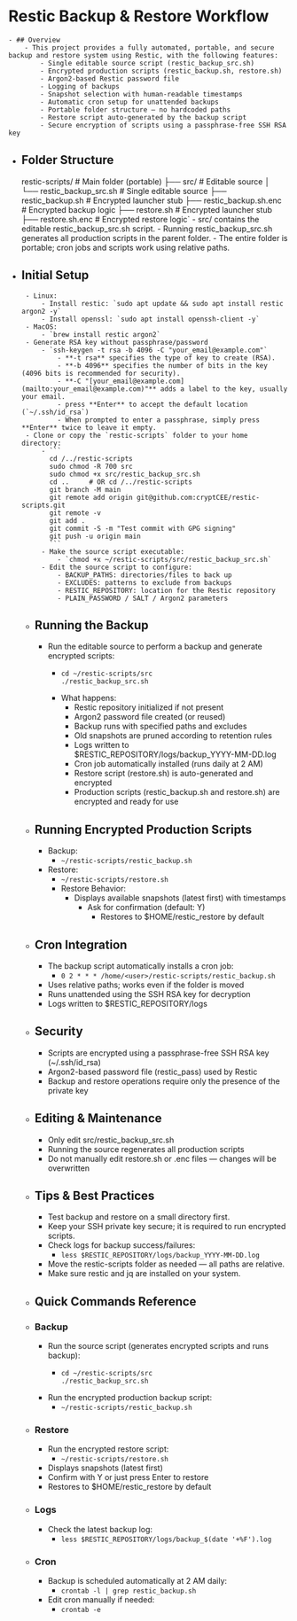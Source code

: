 # Restic Backup & Restore Workflow
	- ## Overview
		- This project provides a fully automated, portable, and secure backup and restore system using Restic, with the following features:
			- Single editable source script (restic_backup_src.sh)
			- Encrypted production scripts (restic_backup.sh, restore.sh)
			- Argon2-based Restic password file
			- Logging of backups
			- Snapshot selection with human-readable timestamps
			- Automatic cron setup for unattended backups
			- Portable folder structure — no hardcoded paths
			- Restore script auto-generated by the backup script
			- Secure encryption of scripts using a passphrase-free SSH RSA key

 - ## Folder Structure

	  restic-scripts/                 # Main folder (portable)
	  ├── src/                        # Editable source
	  │   └── restic_backup_src.sh    # Single editable source
	  ├── restic_backup.sh            # Encrypted launcher stub
	  ├── restic_backup.sh.enc        # Encrypted backup logic
	  ├── restore.sh                  # Encrypted launcher stub
	  ├── restore.sh.enc              # Encrypted restore logic`
		- src/ contains the editable restic_backup_src.sh script.
		- Running restic_backup_src.sh generates all production scripts in the parent folder.
		- The entire folder is portable; cron jobs and scripts work using relative paths.

 - ## Initial Setup
		- Linux:
			- Install restic: `sudo apt update && sudo apt install restic argon2 -y`
			- Install openssl: `sudo apt install openssh-client -y`
		- MacOS:
			- `brew install restic argon2`
		- Generate RSA key without passphrase/password
			- `ssh-keygen -t rsa -b 4096 -C "your_email@example.com"`
				- **-t rsa** specifies the type of key to create (RSA).
				- **-b 4096** specifies the number of bits in the key (4096 bits is recommended for security).
				- **-C "[your_email@example.com](mailto:your_email@example.com)"** adds a label to the key, usually your email.
				- press **Enter** to accept the default location (`~/.ssh/id_rsa`)
				- When prompted to enter a passphrase, simply press **Enter** twice to leave it empty.
		- Clone or copy the `restic-scripts` folder to your home directory:
			- ```
			  cd /../restic-scripts
			  sudo chmod -R 700 src
			  sudo chmod +x src/restic_backup_src.sh
			  cd ..		# OR cd /../restic-scripts
			  git branch -M main
			  git remote add origin git@github.com:cryptCEE/restic-scripts.git
			  git remote -v
			  git add .
			  git commit -S -m "Test commit with GPG signing"
			  git push -u origin main
			  ```
			- Make the source script executable:
				- `chmod +x ~/restic-scripts/src/restic_backup_src.sh`
			- Edit the source script to configure:
				- BACKUP_PATHS: directories/files to back up
				- EXCLUDES: patterns to exclude from backups
				- RESTIC_REPOSITORY: location for the Restic repository
				- PLAIN_PASSWORD / SALT / Argon2 parameters
   
	- ## Running the Backup
		- Run the editable source to perform a backup and generate encrypted scripts:
			- ```
			  cd ~/restic-scripts/src
			  ./restic_backup_src.sh
			  ```
			- What happens:
				- Restic repository initialized if not present
				- Argon2 password file created (or reused)
				- Backup runs with specified paths and excludes
				- Old snapshots are pruned according to retention rules
				- Logs written to $RESTIC_REPOSITORY/logs/backup_YYYY-MM-DD.log
				- Cron job automatically installed (runs daily at 2 AM)
				- Restore script (restore.sh) is auto-generated and encrypted
				- Production scripts (restic_backup.sh and restore.sh) are encrypted and ready for use

	- ## Running Encrypted Production Scripts
		- Backup:
			- `~/restic-scripts/restic_backup.sh`
		- Restore:
			- `~/restic-scripts/restore.sh`
			- Restore Behavior:
				- Displays available snapshots (latest first) with timestamps
					- Ask for confirmation (default: Y)
						- Restores to $HOME/restic_restore by default

	- ## Cron Integration
		- The backup script automatically installs a cron job:
			- `0 2 * * * /home/<user>/restic-scripts/restic_backup.sh`
		- Uses relative paths; works even if the folder is moved
		- Runs unattended using the SSH RSA key for decryption
		- Logs written to $RESTIC_REPOSITORY/logs

	- ## Security
		- Scripts are encrypted using a passphrase-free SSH RSA key (~/.ssh/id_rsa)
		- Argon2-based password file (restic_pass) used by Restic
		- Backup and restore operations require only the presence of the private key

	- ## Editing & Maintenance
		- Only edit src/restic_backup_src.sh
		- Running the source regenerates all production scripts
		- Do not manually edit restore.sh or .enc files — changes will be overwritten

	- ## Tips & Best Practices
		- Test backup and restore on a small directory first.
		- Keep your SSH private key secure; it is required to run encrypted scripts.
		- Check logs for backup success/failures:
			- `less $RESTIC_REPOSITORY/logs/backup_YYYY-MM-DD.log`
		- Move the restic-scripts folder as needed — all paths are relative.
		- Make sure restic and jq are installed on your system.

	- ## Quick Commands Reference
	- ### Backup
		- Run the source script (generates encrypted scripts and runs backup):
			- ```
			  cd ~/restic-scripts/src
			  ./restic_backup_src.sh
			  ```
		- Run the encrypted production backup script:
			- `~/restic-scripts/restic_backup.sh`
	- ### Restore
		- Run the encrypted restore script:
			- `~/restic-scripts/restore.sh`
		- Displays snapshots (latest first)
		- Confirm with Y or just press Enter to restore
		- Restores to $HOME/restic_restore by default
   
	- ### Logs
		- Check the latest backup log:
			- `less $RESTIC_REPOSITORY/logs/backup_$(date '+%F').log`
   
	- ### Cron
		- Backup is scheduled automatically at 2 AM daily:
			- `crontab -l | grep restic_backup.sh`
		- Edit cron manually if needed:
			- `crontab -e`
